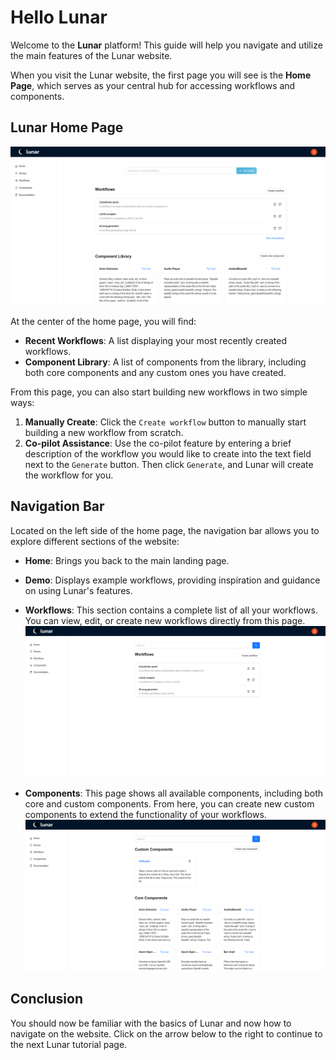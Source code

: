 # Hello Lunar


Welcome to the **Lunar** platform! This guide will help you navigate and utilize the main features of the Lunar website.

When you visit the Lunar website, the first page you will see is the **Home Page**, which serves as your central hub for accessing workflows and components.

## Lunar Home Page

![Lunar Workflow](img/lunar_home_workflows.png)

At the center of the home page, you will find:
- **Recent Workflows**: A list displaying your most recently created workflows.
- **Component Library**: A list of components from the library, including both core components and any custom ones you have created.

From this page, you can also start building new workflows in two simple ways:
1. **Manually Create**: Click the `Create workflow` button to manually start building a new workflow from scratch.
2. **Co-pilot Assistance**: Use the co-pilot feature by entering a brief description of the workflow you would like to create into the text field next to the `Generate` button. Then click `Generate`, and Lunar will create the workflow for you.

## Navigation Bar

Located on the left side of the home page, the navigation bar allows you to explore different sections of the website:

- **Home**: Brings you back to the main landing page.
  
- **Demo**: Displays example workflows, providing inspiration and guidance on using Lunar's features.
  
- **Workflows**: This section contains a complete list of all your workflows. You can view, edit, or create new workflows directly from this page.
  ![Lunar Workflow](img/lunar_workflows_3.png)
  
- **Components**: This page shows all available components, including both core and custom components. From here, you can create new custom components to extend the functionality of your workflows.
  ![Lunar Components](img/lunar_components.png)

## Conclusion

You should now be familiar with the basics of Lunar and now how to navigate on the website. Click on the arrow below to the right to continue to the next Lunar tutorial page.